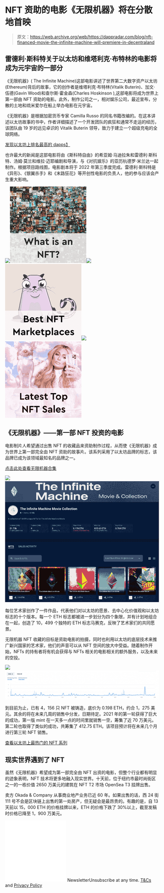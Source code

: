 # NFT 资助的电影《无限机器》将在分散地首映

> 原文：<https://web.archive.org/web/https://dappradar.com/blog/nft-financed-movie-the-infinite-machine-will-premiere-in-decentraland>

## 雷德利·斯科特关于以太坊和维塔利克·布特林的电影将成为元宇宙的一部分

《无限机器》( The Infinite Machine)这部电影讲述了世界第二大数字资产以太坊(Ethereum)背后的故事，它的创作者是维塔利克·布特林(Vitalik Buterin)、加文·伍德(Gavin Wood)和查尔斯·霍金森(Charles Hoskinson ),这部电影将成为世界上第一部由 NFT 资助的电影。此外，制作公司之一，相对娱乐公司，最近宣布，分散的土地和琉米爱尔在船上举办电影在元宇宙。

《无限机器》是根据加密货币专家 Camilla Russo 的同名书籍改编的。在这本讲述以太坊故事的书中，作者详细描述了一个开发团队的疯狂和通常不走运的经历，该团队由 19 岁的远见卓识的 Vitalik Buterin 领导，致力于建立一个超级充电的全球网络。

[发现以太坊上排名最高的 dapps】](https://web.archive.org/web/20220730100102/https://dappradar.com/rankings/protocol/ethereum)

也许最大的新闻是这部电影将由《斯科特自由》的希亚姆·马迪拉朱和雷德利·斯科特、汤姆·莫兰和维拉·迈耶编剧和导演，与《对抗娱乐》的亚历杭德罗·米兰达一起制作。根据项目路线图，电影剧本将于 2022 年第三季度完成。雷德利·斯科特是《异形》、《银翼杀手》和《末路狂花》等开创性电影的负责人，他的参与应该会产生重大影响。

[](https://web.archive.org/web/20220730100102/https://dappradar.com/blog/what-are-non-fungible-tokens-nfts)[![](img/87befc4a1e42119d30e207f259589417.png)<picture>![](img/5c649d3ae1256400661416c5cfc6ec15.png)</picture>](https://web.archive.org/web/20220730100102/https://dappradar.com/blog/what-are-non-fungible-tokens-nfts)[](https://web.archive.org/web/20220730100102/https://dappradar.com/nft/marketplaces)[![](img/87befc4a1e42119d30e207f259589417.png)<picture>![](img/497e8c7f947b32b0f18f3975e85afe48.png)</picture>](https://web.archive.org/web/20220730100102/https://dappradar.com/nft/marketplaces)[](https://web.archive.org/web/20220730100102/https://dappradar.com/nft/sales)[![](img/87befc4a1e42119d30e207f259589417.png)<picture>![](img/890358c4f724a6e4425c3088c983e881.png)</picture>](https://web.archive.org/web/20220730100102/https://dappradar.com/nft/sales)

## 《无限机器》——第一部 NFT 投资的电影

电影制片人希望通过出售 NFT 的收藏品来资助制作过程，从而使《无限机器》成为世界上第一部完全由 NFT 资助的故事片。该系列采用了以太坊品牌的标志，该品牌已成为该领域最知名的品牌之一。

[点击此处查看无限机器合集](https://web.archive.org/web/20220730100102/https://dappradar.com/hub/nft-explorer/collection/the-infinite-machine-collection)

![](img/1f59d45f03aab8586f59a4a67e0b0c21.png)![The Infinite Machine](img/bc7c8c35855be41e43b368ba900844ec.png)

每位艺术家创作了一件作品，代表他们对以太坊的愿景、去中心化价值观和以太坊标志的十个版本。每一个 ETH 标志都被进一步划分为四个象限，并有计划地组合在一起，创造了 10，499 个独特的 ETH 标志马赛克，反映了艺术家们的共同愿景。

无限机器 NFT 收藏的目标是资助电影的拍摄，同时也利用以太坊的底层技术来推广新兴国家的艺术家，他们的声音可以从 NFT 空间的放大中受益。随着制作开始，NFTs 的持有者将有机会获得与 NFTs 相关的电影相关的额外服务，以及未来的空投。

![](img/c39cddf292d633d744df8b0c16bc97b8.png)![](img/c4781a0283319dd2166e940b53e909e9.png)

到目前为止，已有 4，156 只 NFT 被铸造，底价为 0.198 ETH，约合 1，275 美元。其余的将在未来几周的销售中分发，日期待定。2021 年的第一轮获得了巨大的成功，第一版 mint 在一天多一点的时间里就销售一空，筹集了近 70 万美元。第二轮也取得了类似的成功，共筹集了 412.75 ETH。该项目预计将在未来几个月进行第三轮 NFT 销售。

[查看以太坊上最热门的 NFT 系列](https://web.archive.org/web/20220730100102/https://dappradar.com/nft/protocol/ethereum)

## 现实世界遇到了 NFT

虽然《无限机器》希望成为第一部完全由 NFT 出资的电影，但整个行业都有明显的迹象表明，NFT 技术将更多地融入现实世界。十天前，位于纽约市最时尚街区之一的一栋价值 2650 万美元的建筑在 NFT T2 市场 OpenSea T3 挂牌出售。

卖方 Okada & Company 从事商业地产业务已近 60 年。如果出售的话，西 24 街 111 号不会是区块链上出售的第一处房产，但无疑会是最昂贵的。有趣的是，自 13 天前以 15，000 ETH 的价格挂牌以来，ETH 的价格下跌了 30%以上，截至发稿时价格已降至 1，900 万美元。

![](img/6d5a4a2d609c56e1a5771717e54ba759.png) NewsletterUnsubscribe at any time. [T&Cs](https://web.archive.org/web/20220730100102/https://dappradar.com/terms) and [Privacy Policy](https://web.archive.org/web/20220730100102/https://dappradar.com/privacy-policy)